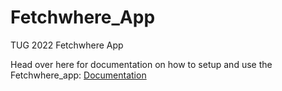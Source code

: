 # Fetchwhere_App
TUG 2022 Fetchwhere App 

Head over here for documentation on how to setup and use the Fetchwhere_app: [Documentation](https://nsa-computer-exchange.github.io/Fetchwhere_App/)
